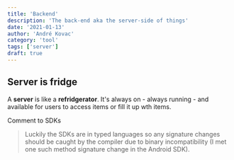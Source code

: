 ```yaml
---
title: 'Backend'
description: 'The back-end aka the server-side of things'
date: '2021-01-13'
author: 'André Kovac'
category: 'tool'
tags: ['server']
draft: true
---
```


## Server is fridge

A **server** is like a **refridgerator**. It's always on - always running - and available for users to access items or fill it up wth items.


Comment to SDKs

> Luckily the SDKs are in typed languages so any signature changes should be caught by the compiler due to binary incompatibility (I met one such method signature change in the Android SDK).
